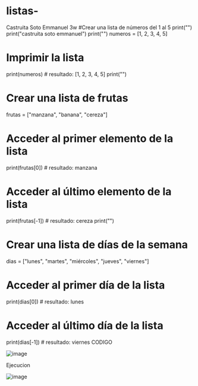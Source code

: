 # listas-
Castruita Soto Emmanuel 3w
#Crear una lista de números del 1 al 5
print("")
print("castruita soto emmanuel")
print("")
numeros = [1, 2, 3, 4, 5]

# Imprimir la lista
print(numeros)  # resultado: [1, 2, 3, 4, 5]
print("")
# Crear una lista de frutas
frutas = ["manzana", "banana", "cereza"]

# Acceder al primer elemento de la lista
print(frutas[0])  # resultado: manzana

# Acceder al último elemento de la lista
print(frutas[-1])  # resultado: cereza
print("")
# Crear una lista de días de la semana
dias = ["lunes", "martes", "miércoles", "jueves", "viernes"]

# Acceder al primer día de la lista
print(dias[0])  # resultado: lunes

# Acceder al último día de la lista
print(dias[-1])  # resultado: viernes
CODIGO

![image](https://github.com/user-attachments/assets/c78b8303-68b6-4850-8a15-2e1211eed943)

Ejecucion

![image](https://github.com/user-attachments/assets/abcf82f0-f8f9-4758-8d2a-31fb7fdd2239)

